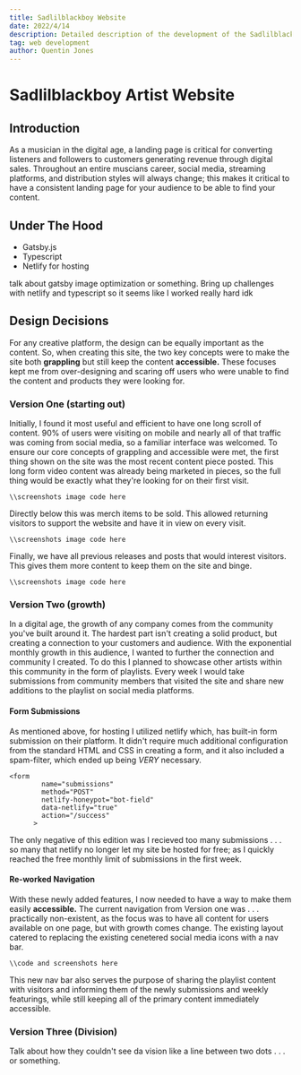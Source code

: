 ```yaml
---
title: Sadlilblackboy Website
date: 2022/4/14
description: Detailed description of the development of the Sadlilblackboy artist site created in Typescript with Gatsby.
tag: web development
author: Quentin Jones
---
```

# Sadlilblackboy Artist Website

## Introduction
As a musician in the digital age, a landing page is critical for converting listeners and followers to customers generating revenue through digital sales. Throughout an entire muscians career, social media, streaming platforms, and distribution styles will always change; this makes it critical to have a consistent landing page for your audience to be able to find your content.

## Under The Hood

- Gatsby.js
- Typescript
- Netlify for hosting

talk about gatsby image optimization or something. Bring up challenges with netlify and typescript so it seems like I worked really hard idk

## Design Decisions
For any creative platform, the design can be equally important as the content. So, when creating this site, the two key concepts were to make the site both **grappling** but still keep the content **accessible.** These focuses kept me from over-designing and scaring off users who were unable to find the content and products they were looking for.

### Version One (starting out)
Initially, I found it most useful and efficient to have one long scroll of content. 90% of users were visiting on mobile and nearly all of that traffic was coming from social media, so a familiar interface was welcomed. To ensure our core concepts of grappling and accessible were met, the first thing shown on the site was the most recent content piece posted. This long form video content was already being marketed in pieces, so the full thing would be exactly what they're looking for on their first visit.  

```
\\screenshots image code here

```
Directly below this was merch items to be sold. This allowed returning visitors to support the website and have it in view on every visit. 

```
\\screenshots image code here

```

Finally, we have all previous releases and posts that would interest visitors. This gives them more content to keep them on the site and binge.

```
\\screenshots image code here

```

### Version Two (growth)

In a digital age, the growth of any company comes from the community you've built around it. The hardest part isn't creating a solid product, but creating a connection to your customers and audience. With the exponential monthly growth in this audience, I wanted to further the connection and community I created. To do this I planned to showcase other artists within this community in the form of playlists. Every week I would take submissions from community members that visited the site and share new additions to the playlist on social media platforms.

#### Form Submissions
As mentioned above, for hosting I utilized netlify which, has built-in form submission on their platform. It didn't require much additional configuration from the standard HTML and CSS in creating a form, and it also included a spam-filter, which ended up being *VERY* necessary.

```
<form
        name="submissions"
        method="POST"
        netlify-honeypot="bot-field"
        data-netlify="true"
        action="/success"
      >
```

The only negative of this edition was I recieved too many submissions  . . . so many that netlify no longer let my site be hosted for free; as I quickly reached the free monthly limit of submissions in the first week.

#### Re-worked Navigation

With these newly added features, I now needed to have a way to make them easily **accessible.** The current navigation from Version one was . . . practically non-existent, as the focus was to have all content for users available on one page, but with growth comes change. The existing layout catered to replacing the existing cenetered social media icons with a nav bar.

```
\\code and screenshots here

```

This new nav bar also serves the purpose of sharing the playlist content with visitors and informing them of the newly submissions and weekly featurings, while still keeping all of the primary content immediately accessible.

### Version Three (Division)

Talk about how they couldn't see da vision like a line between two dots . . . or something.




